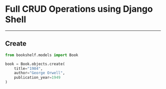 # Full CRUD Operations using Django Shell

---

## Create

```python
from bookshelf.models import Book

book = Book.objects.create(
    title="1984",
    author="George Orwell",
    publication_year=1949
)